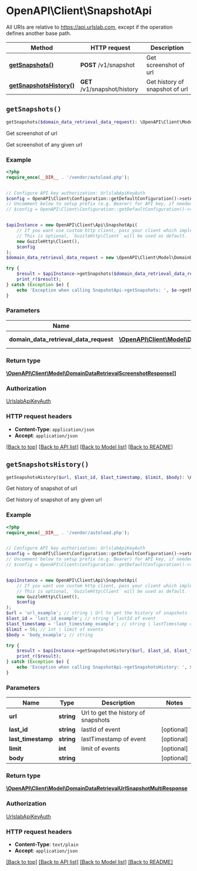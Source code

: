 # OpenAPI\Client\SnapshotApi

All URIs are relative to https://api.urlslab.com, except if the operation defines another base path.

| Method | HTTP request | Description |
| ------------- | ------------- | ------------- |
| [**getSnapshots()**](SnapshotApi.md#getSnapshots) | **POST** /v1/snapshot | Get screenshot of url |
| [**getSnapshotsHistory()**](SnapshotApi.md#getSnapshotsHistory) | **GET** /v1/snapshot/history | Get history of snapshot of url |


## `getSnapshots()`

```php
getSnapshots($domain_data_retrieval_data_request): \OpenAPI\Client\Model\DomainDataRetrievalScreenshotResponse[]
```

Get screenshot of url

Get screenshot of any given url

### Example

```php
<?php
require_once(__DIR__ . '/vendor/autoload.php');


// Configure API key authorization: UrlslabApiKeyAuth
$config = OpenAPI\Client\Configuration::getDefaultConfiguration()->setApiKey('X-URLSLAB-KEY', 'YOUR_API_KEY');
// Uncomment below to setup prefix (e.g. Bearer) for API key, if needed
// $config = OpenAPI\Client\Configuration::getDefaultConfiguration()->setApiKeyPrefix('X-URLSLAB-KEY', 'Bearer');


$apiInstance = new OpenAPI\Client\Api\SnapshotApi(
    // If you want use custom http client, pass your client which implements `GuzzleHttp\ClientInterface`.
    // This is optional, `GuzzleHttp\Client` will be used as default.
    new GuzzleHttp\Client(),
    $config
);
$domain_data_retrieval_data_request = new \OpenAPI\Client\Model\DomainDataRetrievalDataRequest(); // \OpenAPI\Client\Model\DomainDataRetrievalDataRequest | Url to get related urls

try {
    $result = $apiInstance->getSnapshots($domain_data_retrieval_data_request);
    print_r($result);
} catch (Exception $e) {
    echo 'Exception when calling SnapshotApi->getSnapshots: ', $e->getMessage(), PHP_EOL;
}
```

### Parameters

| Name | Type | Description  | Notes |
| ------------- | ------------- | ------------- | ------------- |
| **domain_data_retrieval_data_request** | [**\OpenAPI\Client\Model\DomainDataRetrievalDataRequest**](../Model/DomainDataRetrievalDataRequest.md)| Url to get related urls | |

### Return type

[**\OpenAPI\Client\Model\DomainDataRetrievalScreenshotResponse[]**](../Model/DomainDataRetrievalScreenshotResponse.md)

### Authorization

[UrlslabApiKeyAuth](../../README.md#UrlslabApiKeyAuth)

### HTTP request headers

- **Content-Type**: `application/json`
- **Accept**: `application/json`

[[Back to top]](#) [[Back to API list]](../../README.md#endpoints)
[[Back to Model list]](../../README.md#models)
[[Back to README]](../../README.md)

## `getSnapshotsHistory()`

```php
getSnapshotsHistory($url, $last_id, $last_timestamp, $limit, $body): \OpenAPI\Client\Model\DomainDataRetrievalUrlSnapshotMultiResponse
```

Get history of snapshot of url

Get history of snapshot of any given url

### Example

```php
<?php
require_once(__DIR__ . '/vendor/autoload.php');


// Configure API key authorization: UrlslabApiKeyAuth
$config = OpenAPI\Client\Configuration::getDefaultConfiguration()->setApiKey('X-URLSLAB-KEY', 'YOUR_API_KEY');
// Uncomment below to setup prefix (e.g. Bearer) for API key, if needed
// $config = OpenAPI\Client\Configuration::getDefaultConfiguration()->setApiKeyPrefix('X-URLSLAB-KEY', 'Bearer');


$apiInstance = new OpenAPI\Client\Api\SnapshotApi(
    // If you want use custom http client, pass your client which implements `GuzzleHttp\ClientInterface`.
    // This is optional, `GuzzleHttp\Client` will be used as default.
    new GuzzleHttp\Client(),
    $config
);
$url = 'url_example'; // string | Url to get the history of snapshots
$last_id = 'last_id_example'; // string | lastId of event
$last_timestamp = 'last_timestamp_example'; // string | lastTimestamp of event
$limit = 56; // int | limit of events
$body = 'body_example'; // string

try {
    $result = $apiInstance->getSnapshotsHistory($url, $last_id, $last_timestamp, $limit, $body);
    print_r($result);
} catch (Exception $e) {
    echo 'Exception when calling SnapshotApi->getSnapshotsHistory: ', $e->getMessage(), PHP_EOL;
}
```

### Parameters

| Name | Type | Description  | Notes |
| ------------- | ------------- | ------------- | ------------- |
| **url** | **string**| Url to get the history of snapshots | |
| **last_id** | **string**| lastId of event | [optional] |
| **last_timestamp** | **string**| lastTimestamp of event | [optional] |
| **limit** | **int**| limit of events | [optional] |
| **body** | **string**|  | [optional] |

### Return type

[**\OpenAPI\Client\Model\DomainDataRetrievalUrlSnapshotMultiResponse**](../Model/DomainDataRetrievalUrlSnapshotMultiResponse.md)

### Authorization

[UrlslabApiKeyAuth](../../README.md#UrlslabApiKeyAuth)

### HTTP request headers

- **Content-Type**: `text/plain`
- **Accept**: `application/json`

[[Back to top]](#) [[Back to API list]](../../README.md#endpoints)
[[Back to Model list]](../../README.md#models)
[[Back to README]](../../README.md)
